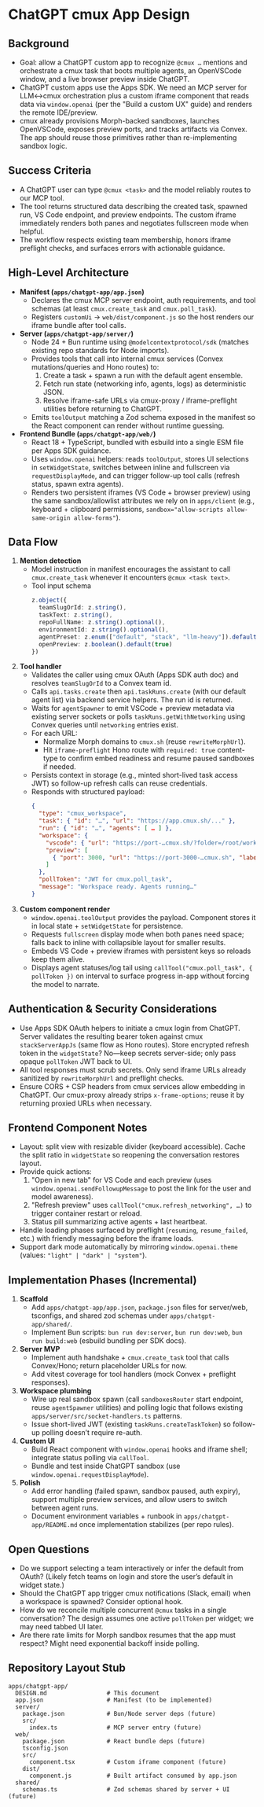 # ChatGPT cmux App Design

## Background
- Goal: allow a ChatGPT custom app to recognize `@cmux …` mentions and orchestrate a cmux task that boots multiple agents, an OpenVSCode window, and a live browser preview inside ChatGPT.
- ChatGPT custom apps use the Apps SDK. We need an MCP server for LLM↔cmux orchestration plus a custom iframe component that reads data via `window.openai` (per the "Build a custom UX" guide) and renders the remote IDE/preview.
- cmux already provisions Morph-backed sandboxes, launches OpenVSCode, exposes preview ports, and tracks artifacts via Convex. The app should reuse those primitives rather than re-implementing sandbox logic.

## Success Criteria
- A ChatGPT user can type `@cmux <task>` and the model reliably routes to our MCP tool.
- The tool returns structured data describing the created task, spawned run, VS Code endpoint, and preview endpoints. The custom iframe immediately renders both panes and negotiates fullscreen mode when helpful.
- The workflow respects existing team membership, honors iframe preflight checks, and surfaces errors with actionable guidance.

## High-Level Architecture
- **Manifest (`apps/chatgpt-app/app.json`)**
  - Declares the cmux MCP server endpoint, auth requirements, and tool schemas (at least `cmux.create_task` and `cmux.poll_task`).
  - Registers `customUi` → `web/dist/component.js` so the host renders our iframe bundle after tool calls.
- **Server (`apps/chatgpt-app/server/`)**
  - Node 24 + Bun runtime using `@modelcontextprotocol/sdk` (matches existing repo standards for Node imports).
  - Provides tools that call into internal cmux services (Convex mutations/queries and Hono routes) to:
    1. Create a task + spawn a run with the default agent ensemble.
    2. Fetch run state (networking info, agents, logs) as deterministic JSON.
    3. Resolve iframe-safe URLs via cmux-proxy / iframe-preflight utilities before returning to ChatGPT.
  - Emits `toolOutput` matching a Zod schema exposed in the manifest so the React component can render without runtime guessing.
- **Frontend Bundle (`apps/chatgpt-app/web/`)**
  - React 18 + TypeScript, bundled with esbuild into a single ESM file per Apps SDK guidance.
  - Uses `window.openai` helpers: reads `toolOutput`, stores UI selections in `setWidgetState`, switches between inline and fullscreen via `requestDisplayMode`, and can trigger follow-up tool calls (refresh status, spawn extra agents).
  - Renders two persistent iframes (VS Code + browser preview) using the same sandbox/allowlist attributes we rely on in `apps/client` (e.g., keyboard + clipboard permissions, `sandbox="allow-scripts allow-same-origin allow-forms"`).

## Data Flow
1. **Mention detection**
   - Model instruction in manifest encourages the assistant to call `cmux.create_task` whenever it encounters `@cmux <task text>`.
   - Tool input schema
     ```ts
     z.object({
       teamSlugOrId: z.string(),
       taskText: z.string(),
       repoFullName: z.string().optional(),
       environmentId: z.string().optional(),
       agentPreset: z.enum(["default", "stack", "llm-heavy"]).default("default"),
       openPreview: z.boolean().default(true)
     })
     ```
2. **Tool handler**
   - Validates the caller using cmux OAuth (Apps SDK auth doc) and resolves `teamSlugOrId` to a Convex team id.
   - Calls `api.tasks.create` then `api.taskRuns.create` (with our default agent list) via backend service helpers. The run id is returned.
   - Waits for `agentSpawner` to emit VSCode + preview metadata via existing server sockets or polls `taskRuns.getWithNetworking` using Convex queries until `networking` entries exist.
   - For each URL:
     - Normalize Morph domains to `cmux.sh` (reuse `rewriteMorphUrl`).
     - Hit `iframe-preflight` Hono route with `required: true` content-type to confirm embed readiness and resume paused sandboxes if needed.
   - Persists context in storage (e.g., minted short-lived task access JWT) so follow-up refresh calls can reuse credentials.
   - Responds with structured payload:
     ```json
     {
       "type": "cmux_workspace",
       "task": { "id": "…", "url": "https://app.cmux.sh/..." },
       "run": { "id": "…", "agents": [ … ] },
       "workspace": {
         "vscode": { "url": "https://port-…cmux.sh/?folder=/root/workspace", "preflightStatus": "ready" },
         "preview": [
           { "port": 3000, "url": "https://port-3000-…cmux.sh", "label": "Vite" }
         ]
       },
       "pollToken": "JWT for cmux.poll_task",
       "message": "Workspace ready. Agents running…"
     }
     ```
3. **Custom component render**
   - `window.openai.toolOutput` provides the payload. Component stores it in local state + `setWidgetState` for persistence.
   - Requests `fullscreen` display mode when both panes need space; falls back to inline with collapsible layout for smaller results.
   - Embeds VS Code + preview iframes with persistent keys so reloads keep them alive.
   - Displays agent statuses/log tail using `callTool("cmux.poll_task", { pollToken })` on interval to surface progress in-app without forcing the model to narrate.

## Authentication & Security Considerations
- Use Apps SDK OAuth helpers to initiate a cmux login from ChatGPT. Server validates the resulting bearer token against cmux `stackServerAppJs` (same flow as Hono routes). Store encrypted refresh token in the `widgetState`? No—keep secrets server-side; only pass opaque `pollToken` JWT back to UI.
- All tool responses must scrub secrets. Only send iframe URLs already sanitized by `rewriteMorphUrl` and preflight checks.
- Ensure CORS + CSP headers from cmux services allow embedding in ChatGPT. Our cmux-proxy already strips `x-frame-options`; reuse it by returning proxied URLs when necessary.

## Frontend Component Notes
- Layout: split view with resizable divider (keyboard accessible). Cache the split ratio in `widgetState` so reopening the conversation restores layout.
- Provide quick actions:
  1. "Open in new tab" for VS Code and each preview (uses `window.openai.sendFollowupMessage` to post the link for the user and model awareness).
  2. "Refresh preview" uses `callTool("cmux.refresh_networking", …)` to trigger container restart or reload.
  3. Status pill summarizing active agents + last heartbeat.
- Handle loading phases surfaced by preflight (`resuming`, `resume_failed`, etc.) with friendly messaging before the iframe loads.
- Support dark mode automatically by mirroring `window.openai.theme` (values: `"light" | "dark" | "system"`).

## Implementation Phases (Incremental)
1. **Scaffold**
   - Add `apps/chatgpt-app/app.json`, `package.json` files for server/web, tsconfigs, and shared zod schemas under `apps/chatgpt-app/shared/`.
   - Implement Bun scripts: `bun run dev:server`, `bun run dev:web`, `bun run build:web` (esbuild bundling per SDK docs).
2. **Server MVP**
   - Implement auth handshake + `cmux.create_task` tool that calls Convex/Hono; return placeholder URLs for now.
   - Add vitest coverage for tool handlers (mock Convex + preflight responses).
3. **Workspace plumbing**
   - Wire up real sandbox spawn (call `sandboxesRouter` start endpoint, reuse `agentSpawner` utilities) and polling logic that follows existing `apps/server/src/socket-handlers.ts` patterns.
   - Issue short-lived JWT (existing `taskRuns.createTaskToken`) so follow-up polling doesn’t require re-auth.
4. **Custom UI**
   - Build React component with `window.openai` hooks and iframe shell; integrate status polling via `callTool`.
   - Bundle and test inside ChatGPT sandbox (use `window.openai.requestDisplayMode`).
5. **Polish**
   - Add error handling (failed spawn, sandbox paused, auth expiry), support multiple preview services, and allow users to switch between agent runs.
   - Document environment variables + runbook in `apps/chatgpt-app/README.md` once implementation stabilizes (per repo rules).

## Open Questions
- Do we support selecting a team interactively or infer the default from OAuth? (Likely fetch teams on login and store the user’s default in widget state.)
- Should the ChatGPT app trigger cmux notifications (Slack, email) when a workspace is spawned? Consider optional hook.
- How do we reconcile multiple concurrent `@cmux` tasks in a single conversation? The design assumes one active `pollToken` per widget; we may need tabbed UI later.
- Are there rate limits for Morph sandbox resumes that the app must respect? Might need exponential backoff inside polling.

## Repository Layout Stub
```
apps/chatgpt-app/
  DESIGN.md                 # This document
  app.json                  # Manifest (to be implemented)
  server/
    package.json            # Bun/Node server deps (future)
    src/
      index.ts              # MCP server entry (future)
  web/
    package.json            # React bundle deps (future)
    tsconfig.json
    src/
      component.tsx         # Custom iframe component (future)
    dist/
      component.js          # Built artifact consumed by app.json
  shared/
    schemas.ts              # Zod schemas shared by server + UI (future)
```
